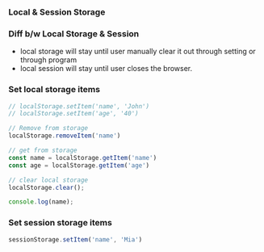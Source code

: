### Local & Session Storage
### Diff b/w Local Storage & Session
- local storage will stay until user manually clear it out through setting or through program
- local session will stay until user closes the browser.

### Set local storage items
```js
// localStorage.setItem('name', 'John')
// localStorage.setItem('age', '40')

// Remove from storage
localStorage.removeItem('name')

// get from storage
const name = localStorage.getItem('name')
const age = localStorage.getItem('age')

// clear local storage
localStorage.clear();

console.log(name);
```

### Set session storage items
```js
sessionStorage.setItem('name', 'Mia')
```
